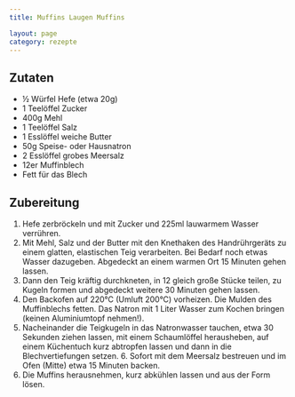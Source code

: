 ```yaml
---
title: Muffins Laugen Muffins

layout: page
category: rezepte
---
```


Zutaten
-------
- ½ Würfel Hefe (etwa 20g)
- 1 Teelöffel Zucker
- 400g Mehl
- 1 Teelöffel Salz
- 1 Esslöffel weiche Butter
- 50g Speise- oder Hausnatron
- 2 Esslöffel grobes Meersalz
- 12er Muffinblech
- Fett für das Blech

Zubereitung
-----------
1. Hefe zerbröckeln und mit Zucker und 225ml lauwarmem Wasser verrühren. 
2. Mit Mehl, Salz und der Butter mit den Knethaken des Handrührgeräts zu einem glatten, elastischen Teig verarbeiten. Bei Bedarf noch etwas Wasser dazugeben. Abgedeckt an einem warmen Ort 15 Minuten gehen lassen.
3. Dann den Teig kräftig durchkneten, in 12 gleich große Stücke teilen, zu Kugeln formen und abgedeckt weitere 30 Minuten gehen lassen.
4. Den Backofen auf 220°C (Umluft 200°C) vorheizen. Die Mulden des Muffinblechs fetten. Das Natron mit 1 Liter Wasser zum Kochen bringen (keinen Aluminiumtopf nehmen!).
5. Nacheinander die Teigkugeln in das Natronwasser tauchen, etwa 30 Sekunden ziehen lassen, mit einem Schaumlöffel herausheben, auf einem Küchentuch kurz abtropfen lassen und dann in die Blechvertiefungen setzen. 6. Sofort mit dem Meersalz bestreuen und im Ofen (Mitte) etwa 15 Minuten backen.
7. Die Muffins herausnehmen, kurz abkühlen lassen und aus der Form lösen.
